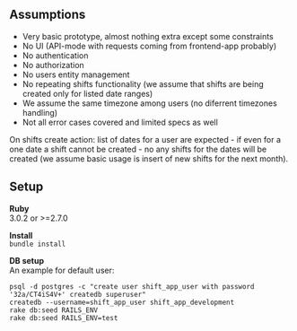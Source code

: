 ## Assumptions  
  
- Very basic prototype, almost nothing extra except some constraints  
- No UI (API-mode with requests coming from frontend-app probably)  
- No authentication  
- No authorization  
- No users entity management  
- No repeating shifts functionality (we assume that shifts are being created only for listed date ranges)  
- We assume the same timezone among users (no diferrent timezones handling)  
- Not all error cases covered and limited specs as well

On shifts create action: list of dates for a user are expected - if even for a one date a shift cannot be created - no any shifts for the dates will be created (we assume basic usage is insert of new shifts for the next month).


## Setup

**Ruby**  
3.0.2 or >=2.7.0

**Install**  
`bundle install`

**DB setup**  
An example for default user:
```
psql -d postgres -c "create user shift_app_user with password '32a/CT4iS4V+' createdb superuser"
createdb --username=shift_app_user shift_app_development
rake db:seed RAILS_ENV
rake db:seed RAILS_ENV=test
```
